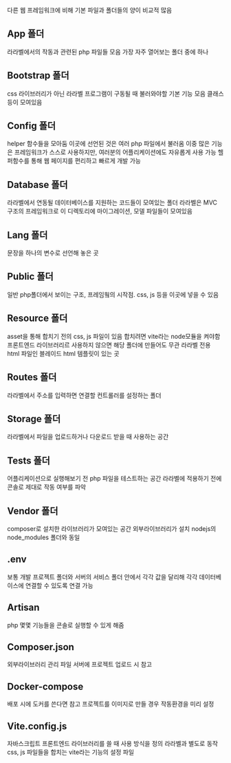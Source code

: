<p>다른 웹 프레임워크에 비해 기본 파일과 폴더들의 양이 비교적 많음</p>
<h2 id="app-폴더">App 폴더</h2>
<p>라라벨에서의 작동과 관련된 php 파일들 모음
가장 자주 열어보는 폴더 중에 하나</p>
<h2 id="bootstrap-폴더">Bootstrap 폴더</h2>
<p>css 라이브러리가 아닌 라라벨 프로그램이 구동될 때 불러와야할 기본 기능 모음
클래스 등이 모여있음</p>
<h2 id="config-폴더">Config 폴더</h2>
<p>helper 함수들을 모아둠
이곳에 선언된 것은 여러 php 파일에서 불러옴
이중 많은 기능은 프레임워크가 스스로 사용하지만, 여러분의 어플리케이션에도 자유롭게 사용 가능
헬퍼함수를 통해 웹 페이지를 편리하고 빠르게 개발 가능</p>
<h2 id="database-폴더">Database 폴더</h2>
<p>라라벨에서 연동될 데이터베이스를 지원하는 코드들이 모여있는 폴더
라라벨은 MVC 구조의 프레임워크로 이 디렉토리에 마이그레이션, 모델 파일들이 모여있음</p>
<h2 id="lang-폴더">Lang 폴더</h2>
<p>문장을 하나의 변수로 선언해 놓은 곳</p>
<h2 id="public-폴더">Public 폴더</h2>
<p>일반 php폴더에서 보이는 구조, 프레임웤의 시작점.
css, js 등을 이곳에 넣을 수 있음</p>
<h2 id="resource-폴더">Resource 폴더</h2>
<p>asset을 통해 합치기 전의 css, js 파일이 있음
합치려면 vite라는 node모듈을 켜야함
프론트엔드 라이브러리르 사용하지 않으면 해당 폴더에 만들어도 무관
라라벨 전용 html 파일인 블레이드 html 템플릿이 있는 곳</p>
<h2 id="routes-폴더">Routes 폴더</h2>
<p>라라벨에서 주소를 입력하면 연결할 컨트롤러를 설정하는 폴더</p>
<h2 id="storage-폴더">Storage 폴더</h2>
<p>라라벨에서 파일을 업로드하거나 다운로드 받을 때 사용하는 공간</p>
<h2 id="tests-폴더">Tests 폴더</h2>
<p>어플리케이션으로 실행해보기 전 php 파일을 테스트하는 공간
라라벨에 적용하기 전에 콘솔로 제대로 작동 여부를 파악</p>
<h2 id="vendor-폴더">Vendor 폴더</h2>
<p>composer로 설치한 라이브러리가 모여있는 공간
외부라이브러리가 설치
nodejs의 node_modules 폴더와 동일</p>
<h2 id="env">.env</h2>
<p>보통 개발 프로젝트 폴더와 서버의 서비스 폴더 안에서 각각 값을 달리해 각각 데이터베이스에 연결할 수 있도록 연결 가능</p>
<h2 id="artisan">Artisan</h2>
<p>php 몇몇 기능들을 콘솔로 실행할 수 있게 해줌</p>
<h2 id="composerjson">Composer.json</h2>
<p>외부라이브러리 관리 파일
서버에 프로젝트 업로드 시 참고</p>
<h2 id="docker-compose">Docker-compose</h2>
<p>배포 시에 도커를 쓴다면 참고
프로젝트를 이미지로 만들 경우
작동환경을 미리 설정</p>
<h2 id="viteconfigjs">Vite.config.js</h2>
<p>자바스크립트 프론트엔드 라이브러리를 쓸 때 사용 방식을 정의
라라벨과 별도로 동작
css, js 파일들을 합치는 vite라는 기능의 설정 파일</p>
